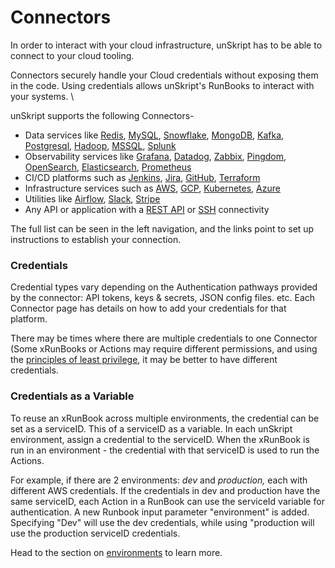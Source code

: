 # Connectors

In order to interact with your cloud infrastructure, unSkript has to be able to connect to your cloud tooling. &#x20;

Connectors securely handle your Cloud credentials without exposing them in the code.  Using credentials allows unSkript's RunBooks to interact with your systems.  \


unSkript supports the following Connectors-

* Data services like [Redis](redis.md), [MySQL](mysql.md), [Snowflake](snowflake.md), [MongoDB](mongodb.md), [Kafka](apache-kafka.md), [Postgresql](postgres.md), [Hadoop](hadoop.md), [MSSQL](ms-sql.md), [Splunk](splunk.md)
* Observability services like [Grafana](grafana.md), [Datadog](datadog/), [Zabbix](zabbix.md), [Pingdom](pingdom.md), [OpenSearch](opensearch.md), [Elasticsearch](elasticsearch.md), [Prometheus](prometheus.md)
* CI/CD platforms such as [Jenkins](jenkins.md), [Jira](jira.md), [GitHub](github.md), [Terraform](terraform.md)
* Infrastructure services such as [AWS](aws.md), [GCP](gcp.md), [Kubernetes](kubernetes.md), [Azure](azure.md)
* Utilities like [Airflow](airflow.md), [Slack](slack.md), [Stripe](stripe.md)
* Any API or application with a [REST API](rest.md) or [SSH](ssh.md) connectivity

The full list can be seen in the left navigation, and the links point to set up instructions to establish your connection.

### Credentials

Credential types vary depending on the Authentication pathways provided by the connector: API tokens, keys & secrets, JSON config files. etc.  Each Connector page has details on how to add your credentials for that platform.

There may be times where there are multiple credentials to one Connector (Some xRunBooks or Actions may require different permissions, and using the [principles of least privilege](https://unskript.com/automate-the-creation-of-least-privileged-aws-security-profiles/), it may be better to have different credentials.

### Credentials as a Variable

To reuse an xRunBook across multiple environments, the credential can be set as a serviceID.  This of a serviceID as a variable. In each unSkript environment, assign a credential to the serviceID.  When the xRunBook is run in an environment - the credential with that serviceID is used to run the Actions.

For example, if there are 2 environments: _dev_ and _production,_ each with different AWS credentials. If the credentials in dev and production have the same serviceID, each Action in a RunBook can use the serviceId variable for authentication. A new Runbook input parameter "environment" is added.  Specifying "Dev" will use the dev credentials, while using "production will use the production serviceID credentials.

Head to the section on [environments](../../fundamentals/unskript-framework/connect-your-environment.md) to learn more.



